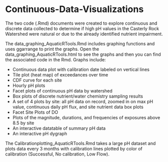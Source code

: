 # Continuous-Data-Visualizations
The two code (.Rmd) documents were created to explore continuous and discrete data collected to determine if high pH values in the Casterly Rock Watershed were natural or due to the already identified nutrient impairment.  

The data_graphing_AquaticRTools.Rmd includes graphing functions and uses ggarrange to print the graphs.  Open the data_graphing_AquaticRTools.html to see the graphs and then you can find the associated code in the Rmd. 
Graphs include:
- Continuous data plot with calibration date labeled on vertical lines
- Tile plot (heat map) of exceedances over time
- CDF curve for each site
- Hourly pH plots
- Facet plots of continuous pH data by watershed
- Box plots of discrete nutrient/water chemistry sampling results
- A set of 4 plots by site: all pH data on record, zoomed in on max pH value, continuous daily pH flux, and site nutrient data box plots
- Facet Site Plots of DO
- Plots of the magnitude, durations, and frequencies of exposures above 8.5 by site
- An interactive datatable of summary pH data
- An interactive pH dygraph

The Calibrationplotting_AquaticRTools.Rmd takes a large pH dataset and plots data every 3 months with calibration lines plotted by color of calibration (Successful, No calibration, Low Flow).
